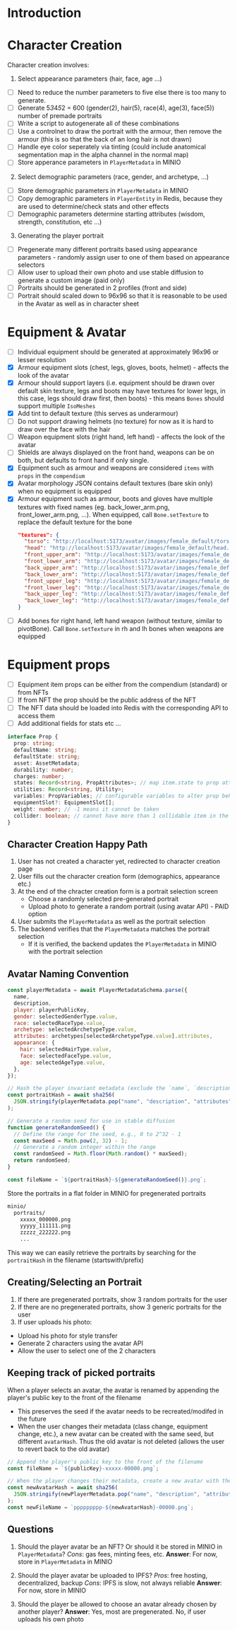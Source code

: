 # Introduction

# Character Creation

Character creation involves:

1. Select appearance parameters (hair, face, age ...)

- [ ] Need to reduce the number parameters to five else there is too many to generate.
- [ ] Generate 5*3*4*5*2 = 600 (gender(2), hair(5), race(4), age(3), face(5)) number of premade portraits
- [ ] Write a script to autogenerate all of these combinations
- [ ] Use a controlnet to draw the portrait with the armour, then remove the armour (this is so that the back of an long hair is not drawn)
- [ ] Handle eye color seperately via tinting (could include anatomical segmentation map in the alpha channel in the normal map)
- [ ] Store apperance parameters in `PlayerMetadata` in MINIO

2. Select demographic parameters (race, gender, and archetype, ...)

- [ ] Store demographic parameters in `PlayerMetadata` in MINIO
- [ ] Copy demographic parameters in `PlayerEntity` in Redis, because they are used to determine/check stats and other effects
- [ ] Demographic parameters determine starting attributes (wisdom, strength, constitution, etc ...)

3. Generating the player portrait

- [ ] Pregenerate many different portraits based using appearance parameters - randomly assign user to one of them based on appearance selectors
- [ ] Allow user to upload their own photo and use stable diffusion to generate a custom image (paid only)
- [ ] Portraits should be generated in 2 profiles (front and side)
- [ ] Portrait should scaled down to 96x96 so that it is reasonable to be used in the Avatar as well as in character sheet

# Equipment & Avatar

- [ ] Individual equipment should be generated at approximately 96x96 or lesser resolution
- [x] Armour equipment slots (chest, legs, gloves, boots, helmet) - affects the look of the avatar
- [x] Armour should support layers (i.e. equipment should be drawn over default skin texture, legs and boots may have textures for lower legs, in this case, legs should draw first, then boots) - this means `Bones` should support multiple `IsoMeshes`
- [x] Add tint to default texture (this serves as underarmour)
- [ ] Do not support drawing helmets (no texture) for now as it is hard to draw over the face with the hair
- [ ] Weapon equipment slots (right hand, left hand) - affects the look of the avatar
- [ ] Shields are always displayed on the front hand, weapons can be on both, but defaults to front hand if only single.
- [x] Equipment such as armour and weapons are considered `items` with `props` in the `compendium`
- [x] Avatar morphology JSON contains default textures (bare skin only) when no equipment is equipped
- [x] Armour equipment such as armour, boots and gloves have multiple textures with fixed names (eg. back_lower_arm.png, front_lower_arm.png, ...). When equipped, call `Bone.setTexture` to replace the default texture for the bone
  ```json
  "textures": {
    "torso": "http://localhost:5173/avatar/images/female_default/torso.png",
    "head": "http://localhost:5173/avatar/images/female_default/head.png",
    "front_upper_arm": "http://localhost:5173/avatar/images/female_default/front_upper_arm.png",
    "front_lower_arm": "http://localhost:5173/avatar/images/female_default/front_lower_arm.png",
    "back_upper_arm": "http://localhost:5173/avatar/images/female_default/back_upper_arm.png",
    "back_lower_arm": "http://localhost:5173/avatar/images/female_default/back_lower_arm.png",
    "front_upper_leg": "http://localhost:5173/avatar/images/female_default/front_upper_leg.png",
    "front_lower_leg": "http://localhost:5173/avatar/images/female_default/front_lower_leg.png",
    "back_upper_leg": "http://localhost:5173/avatar/images/female_default/back_upper_leg.png",
    "back_lower_leg": "http://localhost:5173/avatar/images/female_default/back_lower_leg.png"
  }
  ```
- [ ] Add bones for right hand, left hand weapon (without texture, similar to pivotBone). Call `Bone.setTexture` in rh and lh bones when weapons are equipped

# Equipment props

- [ ] Equipment item props can be either from the compendium (standard) or from NFTs
- [ ] If from NFT the prop should be the public address of the NFT
- [ ] The NFT data should be loaded into Redis with the corresponding API to access them
- [ ] Add additional fields for stats etc ...

```ts
interface Prop {
  prop: string;
  defaultName: string;
  defaultState: string;
  asset: AssetMetadata;
  durability: number;
  charges: number;
  states: Record<string, PropAttributes>; // map item.state to prop attributes
  utilities: Record<string, Utility>;
  variables: PropVariables; // configurable variables to alter prop behavior & descriptions
  equipmentSlot?: EquipmentSlot[];
  weight: number; // -1 means it cannot be taken
  collider: boolean; // cannot have more than 1 collidable item in the same location, cannot walk through collidable items
}
```

## Character Creation Happy Path

1. User has not created a character yet, redirected to character creation page
2. User fills out the character creation form (demographics, appearance etc.)
3. At the end of the chracter creation form is a portrait selection screen
   - Choose a randomly selected pre-generated portrait
   - Upload photo to generate a random portrait (using avatar API) - PAID option
4. User submits the `PlayerMetadata` as well as the portrait selection
5. The backend verifies that the `PlayerMetadata` matches the portrait selection
   - If it is verified, the backend updates the `PlayerMetadata` in MINIO with the portrait selection

## Avatar Naming Convention

```js
const playerMetadata = await PlayerMetadataSchema.parse({
  name,
  description,
  player: playerPublicKey,
  gender: selectedGenderType.value,
  race: selectedRaceType.value,
  archetype: selectedArchetypeType.value,
  attributes: archetypes[selectedArchetypeType.value].attributes,
  appearance: {
    hair: selectedHairType.value,
    face: selectedFaceType.value,
    age: selectedAgeType.value,
  },
});

// Hash the player invariant metadata (exclude the `name`, `description` and `attributes`)
const portraitHash = await sha256(
  JSON.stringify(playerMetadata.pop("name", "description", "attributes"))
);

// Generate a random seed for use in stable diffusion
function generateRandomSeed() {
  // Define the range for the seed, e.g., 0 to 2^32 - 1
  const maxSeed = Math.pow(2, 32) - 1;
  // Generate a random integer within the range
  const randomSeed = Math.floor(Math.random() * maxSeed);
  return randomSeed;
}

const fileName = `${portraitHash}-${generateRandomSeed()}.png`;
```

Store the portraits in a flat folder in MINIO for pregenerated portraits

```sh
minio/
  portraits/
    xxxxx_000000.png
    yyyyy_111111.png
    zzzzz_222222.png
    ...
```

This way we can easily retrieve the portraits by searching for the `portraitHash` in the filename (startswith/prefix)

## Creating/Selecting an Portrait

1. If there are pregenerated portraits, show 3 random portraits for the user
2. If there are no pregenerated portraits, show 3 generic portraits for the user
3. If user uploads his photo:

- Upload his photo for style transfer
- Generate 2 characters using the avatar API
- Allow the user to select one of the 2 characters

## Keeping track of picked portraits

When a player selects an avatar, the avatar is renamed by appending the player's public key to the front of the filename

- This preserves the seed if the avatar needs to be recreated/modifed in the future
- When the user changes their metadata (class change, equipment change, etc.), a new avatar can be created with the same seed, but different `avatarHash`. Thus the old avatar is not deleted (allows the user to revert back to the old avatar)

```js
// Append the player's public key to the front of the filename
const fileName = `${publicKey}-xxxxx-00000.png`;

// When the player changes their metadata, create a new avatar with the same seed & public key
const newAvatarHash = await sha256(
  JSON.stringify(newPlayerMetadata.pop("name", "description", "attributes"))
);
const newFileName = `ppppppppp-${newAvatarHash}-00000.png`;
```

## Questions

1. Should the player avatar be an NFT? Or should it be stored in MINIO in `PlayerMetadata`?
   _Cons_: gas fees, minting fees, etc.
   **Answer**: For now, store in `PlayerMetadata` in MINIO

2. Should the player avatar be uploaded to IPFS?
   _Pros_: free hosting, decentralized, backup
   _Cons_: IPFS is slow, not always reliable
   **Answer**: For now, store in MINIO

3. Should the player be allowed to choose an avatar already chosen by another player?
   **Answer**: Yes, most are pregenerated. No, if user uploads his own photo
